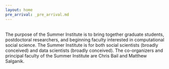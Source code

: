 ```yaml
---
layout: home
pre_arrival: _pre_arrival.md
---
```


<br>
The purpose of the Summer Institute is to bring together graduate students, postdoctoral researchers, and beginning faculty interested in computational social science. The Summer Institute is for both social scientists (broadly conceived) and data scientists (broadly conceived). The co-organizers and principal faculty of the Summer Institute are Chris Bail and Matthew Salganik.

<!-- <a href="apply" class="link-dark-bg">Application Materials</a> are due Tuesday, February 25, 2020. -->
